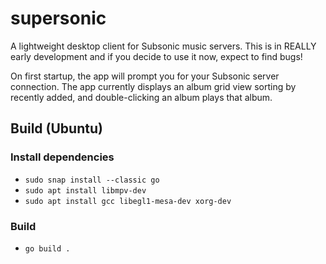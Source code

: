 # supersonic
A lightweight desktop client for Subsonic music servers. This is in REALLY early development and if you decide to use it now, expect to find bugs!

On first startup, the app will prompt you for your Subsonic server connection. The app currently displays an album grid view sorting by
recently added, and double-clicking an album plays that album.

## Build (Ubuntu)

### Install dependencies
* ``sudo snap install --classic go``
* ``sudo apt install libmpv-dev``
* ``sudo apt install gcc libegl1-mesa-dev xorg-dev``

### Build
* ``go build .``
